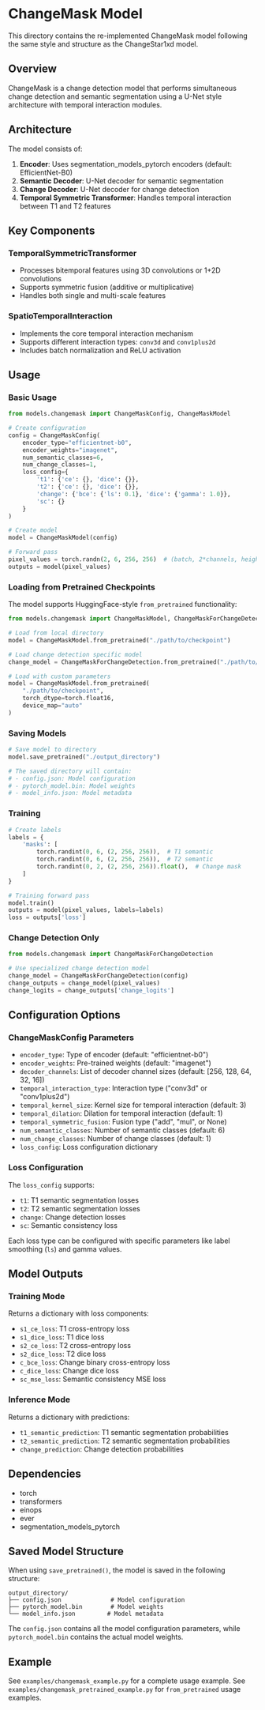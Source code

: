 # ChangeMask Model

This directory contains the re-implemented ChangeMask model following the same style and structure as the ChangeStar1xd model.

## Overview

ChangeMask is a change detection model that performs simultaneous change detection and semantic segmentation using a U-Net style architecture with temporal interaction modules.

## Architecture

The model consists of:

1. **Encoder**: Uses segmentation_models_pytorch encoders (default: EfficientNet-B0)
2. **Semantic Decoder**: U-Net decoder for semantic segmentation
3. **Change Decoder**: U-Net decoder for change detection
4. **Temporal Symmetric Transformer**: Handles temporal interaction between T1 and T2 features

## Key Components

### TemporalSymmetricTransformer

- Processes bitemporal features using 3D convolutions or 1+2D convolutions
- Supports symmetric fusion (additive or multiplicative)
- Handles both single and multi-scale features

### SpatioTemporalInteraction

- Implements the core temporal interaction mechanism
- Supports different interaction types: `conv3d` and `conv1plus2d`
- Includes batch normalization and ReLU activation

## Usage

### Basic Usage

```python
from models.changemask import ChangeMaskConfig, ChangeMaskModel

# Create configuration
config = ChangeMaskConfig(
    encoder_type="efficientnet-b0",
    encoder_weights="imagenet",
    num_semantic_classes=6,
    num_change_classes=1,
    loss_config={
        't1': {'ce': {}, 'dice': {}},
        't2': {'ce': {}, 'dice': {}},
        'change': {'bce': {'ls': 0.1}, 'dice': {'gamma': 1.0}},
        'sc': {}
    }
)

# Create model
model = ChangeMaskModel(config)

# Forward pass
pixel_values = torch.randn(2, 6, 256, 256)  # (batch, 2*channels, height, width)
outputs = model(pixel_values)
```

### Loading from Pretrained Checkpoints

The model supports HuggingFace-style `from_pretrained` functionality:

```python
from models.changemask import ChangeMaskModel, ChangeMaskForChangeDetection

# Load from local directory
model = ChangeMaskModel.from_pretrained("./path/to/checkpoint")

# Load change detection specific model
change_model = ChangeMaskForChangeDetection.from_pretrained("./path/to/checkpoint")

# Load with custom parameters
model = ChangeMaskModel.from_pretrained(
    "./path/to/checkpoint",
    torch_dtype=torch.float16,
    device_map="auto"
)
```

### Saving Models

```python
# Save model to directory
model.save_pretrained("./output_directory")

# The saved directory will contain:
# - config.json: Model configuration
# - pytorch_model.bin: Model weights
# - model_info.json: Model metadata
```

### Training

```python
# Create labels
labels = {
    'masks': [
        torch.randint(0, 6, (2, 256, 256)),  # T1 semantic
        torch.randint(0, 6, (2, 256, 256)),  # T2 semantic
        torch.randint(0, 2, (2, 256, 256)).float(),  # Change mask
    ]
}

# Training forward pass
model.train()
outputs = model(pixel_values, labels=labels)
loss = outputs['loss']
```

### Change Detection Only

```python
from models.changemask import ChangeMaskForChangeDetection

# Use specialized change detection model
change_model = ChangeMaskForChangeDetection(config)
change_outputs = change_model(pixel_values)
change_logits = change_outputs['change_logits']
```

## Configuration Options

### ChangeMaskConfig Parameters

- `encoder_type`: Type of encoder (default: "efficientnet-b0")
- `encoder_weights`: Pre-trained weights (default: "imagenet")
- `decoder_channels`: List of decoder channel sizes (default: [256, 128, 64, 32, 16])
- `temporal_interaction_type`: Interaction type ("conv3d" or "conv1plus2d")
- `temporal_kernel_size`: Kernel size for temporal interaction (default: 3)
- `temporal_dilation`: Dilation for temporal interaction (default: 1)
- `temporal_symmetric_fusion`: Fusion type ("add", "mul", or None)
- `num_semantic_classes`: Number of semantic classes (default: 6)
- `num_change_classes`: Number of change classes (default: 1)
- `loss_config`: Loss configuration dictionary

### Loss Configuration

The `loss_config` supports:

- `t1`: T1 semantic segmentation losses
- `t2`: T2 semantic segmentation losses
- `change`: Change detection losses
- `sc`: Semantic consistency loss

Each loss type can be configured with specific parameters like label smoothing (`ls`) and gamma values.

## Model Outputs

### Training Mode

Returns a dictionary with loss components:

- `s1_ce_loss`: T1 cross-entropy loss
- `s1_dice_loss`: T1 dice loss
- `s2_ce_loss`: T2 cross-entropy loss
- `s2_dice_loss`: T2 dice loss
- `c_bce_loss`: Change binary cross-entropy loss
- `c_dice_loss`: Change dice loss
- `sc_mse_loss`: Semantic consistency MSE loss

### Inference Mode

Returns a dictionary with predictions:

- `t1_semantic_prediction`: T1 semantic segmentation probabilities
- `t2_semantic_prediction`: T2 semantic segmentation probabilities
- `change_prediction`: Change detection probabilities

## Dependencies

- torch
- transformers
- einops
- ever
- segmentation_models_pytorch

## Saved Model Structure

When using `save_pretrained()`, the model is saved in the following structure:

```
output_directory/
├── config.json              # Model configuration
├── pytorch_model.bin        # Model weights
└── model_info.json         # Model metadata
```

The `config.json` contains all the model configuration parameters, while `pytorch_model.bin` contains the actual model weights.

## Example

See `examples/changemask_example.py` for a complete usage example.
See `examples/changemask_pretrained_example.py` for `from_pretrained` usage examples.
